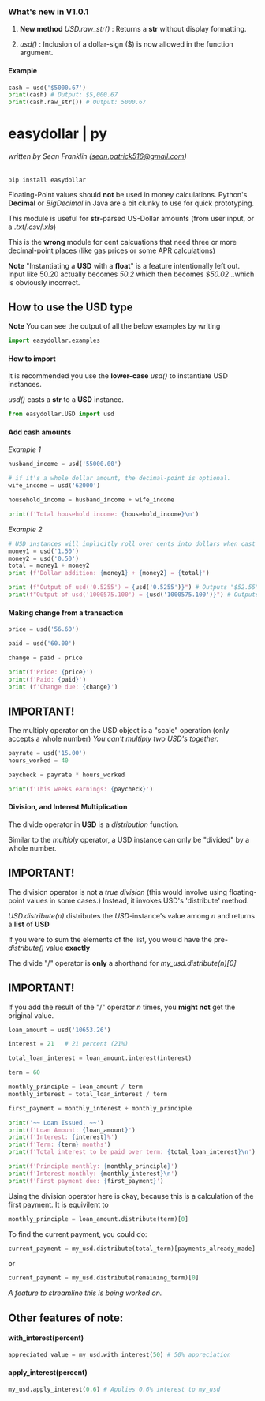 ### What's new in V1.0.1

1. **New method** *USD.raw_str()* : Returns a **str** without display formatting.

2. *usd()* : Inclusion of a dollar-sign ($) is now allowed in the function argument.

#### Example
```python
cash = usd('$5000.67')
print(cash) # Output: $5,000.67
print(cash.raw_str()) # Output: 5000.67
```


# easydollar | py
###### written by Sean Franklin (sean.patrick516@gmail.com)

```
pip install easydollar
```

Floating-Point values should **not** be used in money calculations.
Python's **Decimal** or *BigDecimal* in Java are a bit clunky to use for quick
prototyping.

This module is useful for **str**-parsed US-Dollar amounts (from user input, or a .*txt*/.*csv*/.*xls*)


This is the **wrong** module for cent calcuations that need three or more decimal-point places (like gas prices or some APR calculations)



**Note**
"Instantiating a **USD** with a **float**" is a feature intentionally left out. Input like 50.20 actually becomes *50.2* which then becomes *$50.02*
..which is obviously incorrect.



## How to use the USD type

**Note**
You can see the output of all the below examples by writing
```python
import easydollar.examples
```

#### How to import
It is recommended you use the **lower-case** *usd()*
to instantiate USD instances.

*usd()* casts a **str** to a **USD** instance.

```python
from easydollar.USD import usd
```

#### Add cash amounts

*Example 1*
```python
husband_income = usd('55000.00')

# if it's a whole dollar amount, the decimal-point is optional.
wife_income = usd('62000')

household_income = husband_income + wife_income

print(f'Total household income: {household_income}\n')
```

*Example 2*
```python
# USD instances will implicitly roll over cents into dollars when cast to a string.
money1 = usd('1.50')
money2 = usd('0.50')
total = money1 + money2
print (f'Dollar addition: {money1} + {money2} = {total}')

print (f"Output of usd('0.5255') = {usd('0.5255')}") # Outputs "$52.55"
print(f"Output of usd('1000575.100') = {usd('1000575.100')}") # Outputs "$1,000,576.00"
```


#### Making change from a transaction

```python
price = usd('56.60')

paid = usd('60.00')

change = paid - price

print(f'Price: {price}')
print(f'Paid: {paid}')
print (f'Change due: {change}')
```


## IMPORTANT!
The multiply operator on the USD object is a "scale" operation (only accepts a whole number)
*You can't multiply two USD's together.*

```python
payrate = usd('15.00')
hours_worked = 40

paycheck = payrate * hours_worked

print(f'This weeks earnings: {paycheck}')
```


#### Division, and Interest Multiplication 

The divide operator in **USD** is a *distribution* function.

Similar to the *multiply* operator, a USD instance can only be "divided" by a whole number.

## IMPORTANT!
The division operator is not a *true division* (this would involve using floating-point values in some cases.) Instead, it invokes USD's 'distribute' method.

*USD.distribute(n)* distributes the *USD*-instance's value among *n* and returns a **list** of **USD**

If you were to sum the elements of the list, you would have
the pre-*distribute()* value **exactly**

The divide "/" operator is **only** a shorthand for *my_usd.distribute(n)[0]*

## IMPORTANT!
If you add the result of the "/" operator *n* times, you **might not**
get the original value.

```python
loan_amount = usd('10653.26')

interest = 21   # 21 percent (21%)

total_loan_interest = loan_amount.interest(interest)

term = 60

monthly_principle = loan_amount / term
monthly_interest = total_loan_interest / term

first_payment = monthly_interest + monthly_principle

print('~~ Loan Issued. ~~')
print(f'Loan Amount: {loan_amount}')
print(f'Interest: {interest}%')
print(f'Term: {term} months')
print(f'Total interest to be paid over term: {total_loan_interest}\n')

print(f'Principle monthly: {monthly_principle}')
print(f'Interest monthly: {monthly_interest}\n')
print(f'First payment due: {first_payment}')
```

Using the division operator here is okay, because this is a calculation of the first payment.
It is equivilent to 
```python
monthly_principle = loan_amount.distribute(term)[0]
```

To find the current payment, you could do:
```python
current_payment = my_usd.distribute(total_term)[payments_already_made]
```
or
```python
current_payment = my_usd.distribute(remaining_term)[0]
```

*A feature to streamline this is being worked on.*


## Other features of note:


#### with_interest(percent)
```python
appreciated_value = my_usd.with_interest(50) # 50% appreciation
```

#### apply_interest(percent)
```python
my_usd.apply_interest(0.6) # Applies 0.6% interest to my_usd
```